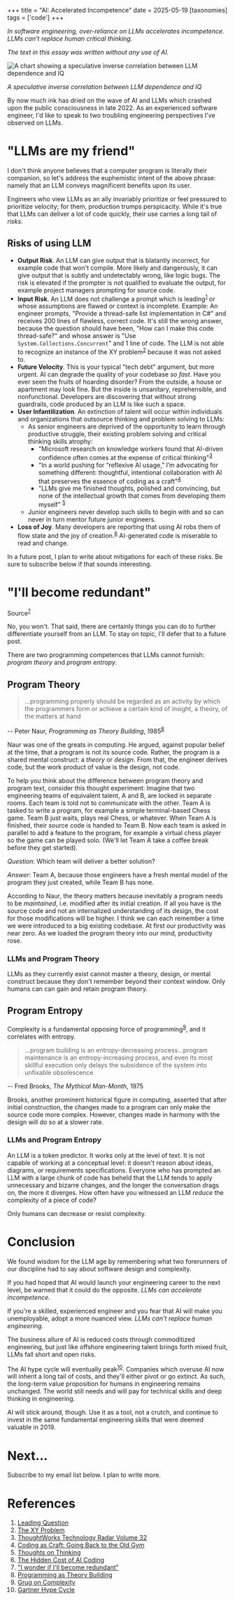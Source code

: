 +++
title = "AI: Accelerated Incompetence"
date = 2025-05-19
[taxonomies]
tags = ['code']
+++

*In software engineering, over-reliance on LLMs accelerates incompetence. LLMs can't replace human critical thinking.*

*The text in this essay was written without any use of AI.*

<img class="mx-auto" src="../llm_dependence.jpg" alt="A chart showing a speculative inverse correlation between LLM dependence and IQ"/>
<div class="text-center">
  <p style="font-style: italic">
    A speculative inverse correlation between LLM dependence and IQ
  </p>
</div>

By now much ink has dried on the wave of AI and LLMs which crashed upon the public consciousness in late 2022. As an experienced software engineer, I'd like to speak to two troubling engineering perspectives I've observed on LLMs.

# "LLMs are my friend"

I don't think anyone believes that a computer program is literally their companion, so let's address the euphemistic intent of the above phrase: namely that an LLM conveys magnificent benefits upon its user. 

Engineers who view LLMs as an ally invariably prioritize or feel pressured to prioritize velocity; for them, production trumps perspicacity. While it's true that LLMs can deliver a lot of code quickly, their use carries a long tail of *risks*. 

## Risks of using LLM

- **Output Risk**. An LLM can give output that is blatantly incorrect, for example code that won't compile. More likely and dangerously, it can give output that is subtly and undetectably wrong, like logic bugs. The risk is elevated if the prompter is not qualified to evaluate the output, for example project managers prompting for source code.
- **Input Risk**. An LLM does not challenge a prompt which is leading<sup>[1](#references)</sup> or whose assumptions are flawed or context is incomplete. Example: An engineer prompts, "Provide a thread-safe list implementation in C#" and receives 200 lines of flawless, correct code. It's still the wrong answer, because the question should have been, "How can I make this code thread-safe?" and whose answer is "Use `System.Collections.Concurrent`" and 1 line of code. The LLM is not able to recognize an instance of the XY problem<sup>[2](#references)</sup> because it was not asked to.
- **Future Velocity**. This is your typical "tech debt" argument, but more urgent. AI can degrade the quality of your codebase *so fast*. Have you ever seen the fruits of hoarding disorder? From the outside, a house or apartment may look fine. But the inside is unsanitary, reprehensible, and nonfunctional. Developers are discovering that without strong guardrails, code produced by an LLM is like such a space. 
- **User Infantilization**. An extinction of talent will occur within individuals and organizations that outsource thinking and problem solving to LLMs:
	- As senior engineers are deprived of the opportunity to learn through productive struggle, their existing problem solving and critical thinking skills atrophy:
		- "Microsoft research on knowledge workers found that AI-driven confidence often comes at the expense of critical thinking"<sup>[3](#references)</sup>
		- "In a world pushing for “reflexive AI usage,” I’m advocating for something different: thoughtful, intentional collaboration with AI that preserves the essence of coding as a craft"<sup>[4](#references)</sup>
		- "LLMs give me finished thoughts, polished and convincing, but none of the intellectual growth that comes from developing them myself" <sup>[5](#references)</sup>
	- Junior engineers never develop such skills to begin with and so can never in turn mentor future junior engineers.
- **Loss of Joy**. Many developers are reporting that using AI robs them of flow state and the joy of creation.<sup>[6](#references)</sup> AI-generated code is miserable to read and change.

In a future post, I plan to write about mitigations for each of these risks. Be sure to subscribe below if that sounds interesting.

# "I'll become redundant"

Source<sup>[7](#references)</sup>

No, you won't. That said, there are certainly things you can do to further differentiate yourself from an LLM. To stay on topic, I'll defer that to a future post.

There are two programming competences that LLMs cannot furnish: *program theory* and *program entropy*.

## Program Theory

> ...programming properly should be regarded as an activity by which the programmers form or achieve a certain kind of insight, a theory, of the matters at hand 

-- Peter Naur, *Programming as Theory Building*, 1985<sup>[8](#references)</sup>

Naur was one of the greats in computing. He argued, against popular belief at the time, that a program is not its source code. Rather, the program is a shared mental construct: a *theory* or *design*. From that, the engineer derives code, but the work product of value is the design, not code. 

To help you think about the difference between program theory and program text, consider this thought experiment: Imagine that two engineering teams of equivalent talent, A and B, are locked in separate rooms. Each team is told not to communicate with the other. Team A is tasked to write a program, for example a simple terminal-based Chess game. Team B just waits, plays real Chess, or whatever. When Team A is finished, their source code is handed to Team B. Now each team is asked in parallel to add a feature to the program, for example a virtual chess player so the game can be played solo. (We'll let Team A take a coffee break before they get started). 

*Question*: Which team will deliver a better solution? 

*Answer*: Team A, because those engineers have a fresh mental model of the program they just created, while Team B has none.

According to Naur, the theory matters because inevitably a program needs to be *maintained*, i.e. modified after its initial creation. If all you have is the source code and not an internalized understanding of its design, the cost for those modifications will be higher. I think we can each remember a time we were introduced to a big existing codebase. At first our productivity was near zero. As we loaded the program theory into our mind, productivity rose.

### LLMs and Program Theory

LLMs as they currently exist cannot master a theory, design, or mental construct because they don't remember beyond their context window. Only humans can can gain and retain program theory.

## Program Entropy

Complexity is a fundamental opposing force of programming<sup>[9](#references)</sup>, and it correlates with entropy.

> ...program building is an entropy-decreasing process...program maintenance is an entropy-increasing process, and even its most skillful execution only delays the subsidence of the system into unfixable obsolescence 

-- Fred Brooks, *The Mythical Man-Month*, 1975
 
Brooks, another prominent historical figure in computing, asserted that after initial construction, the changes made to a program can only make the source code more complex. However, changes made in harmony with the design will do so at a slower rate.

### LLMs and Program Entropy

An LLM is a token predictor. It works only at the level of text. It is not capable of working at a conceptual level: it doesn't reason about ideas, diagrams, or requirements specifications. Everyone who has prompted an LLM with a large chunk of code has beheld that the LLM tends to apply unnecessary and bizarre changes, and the longer the conversation drags on, the more it diverges. How often have you witnessed an LLM *reduce* the complexity of a piece of code?

Only humans can decrease or resist complexity. 

# Conclusion

We found wisdom for the LLM age by remembering what two forerunners of our discipline had to say about software design and complexity.


If you had hoped that AI would launch your engineering career to the next level, be warned that it could do the opposite. *LLMs can accelerate incompetence.*

If you're a skilled, experienced engineer and you fear that AI will make you unemployable, adopt a more nuanced view. *LLMs can't replace human engineering.*

The business allure of AI is reduced costs through commoditized engineering, but just like offshore engineering talent brings forth mixed fruit, LLMs fall short and open risks.

The AI hype cycle will eventually peak<sup>[10](#references)</sup>. Companies which overuse AI now will inherit a long tail of costs, and they'll either pivot or go extinct. As such, the long-term value proposition for humans in engineering remains unchanged. The world still needs and will pay for technical skills and deep thinking in engineering. 

AI will stick around, though. Use it as a tool, not a crutch, and continue to invest in the same fundamental engineering skills that were deemed valuable in 2019.

# Next...

Subscribe to my email list below. I plan to write more.

# References

1. [Leading Question](https://en.wikipedia.org/wiki/Leading_question)
2. [The XY Problem](https://en.wikipedia.org/wiki/XY_problem)
3. [ThoughtWorks Technology Radar Volume 32](https://www.thoughtworks.com/content/dam/thoughtworks/documents/radar/2025/04/tr_technology_radar_vol_32_en.pdf)
4. [Coding as Craft: Going Back to the Old Gym](https://cekrem.github.io/posts/coding-as-craft-going-back-to-the-old-gym/)
5. [Thoughts on Thinking](https://dcurt.is/thinking)
6. [The Hidden Cost of AI Coding](https://terriblesoftware.org/2025/04/23/the-hidden-cost-of-ai-coding/)
7. ["I wonder if I'll become redundant"](https://www.reddit.com/r/ExperiencedDevs/comments/1h3xpke/dont_know_if_the_right_place_how_to_work_on/ )
8. [Programming as Theory Building](https://pablo.rauzy.name/dev/naur1985programming.pdf)
9. [Grug on Complexity](https://grugbrain.dev/#grug-on-complexity)
10. [Gartner Hype Cycle](https://en.wikipedia.org/wiki/Gartner_hype_cycle)
